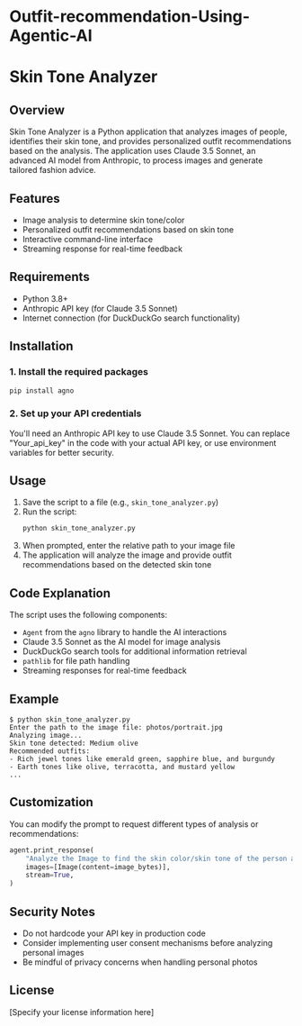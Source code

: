 # Outfit-recommendation-Using-Agentic-AI
# Skin Tone Analyzer

## Overview
Skin Tone Analyzer is a Python application that analyzes images of people, identifies their skin tone, and provides personalized outfit recommendations based on the analysis. The application uses Claude 3.5 Sonnet, an advanced AI model from Anthropic, to process images and generate tailored fashion advice.

## Features
- Image analysis to determine skin tone/color
- Personalized outfit recommendations based on skin tone
- Interactive command-line interface
- Streaming response for real-time feedback

## Requirements
- Python 3.8+
- Anthropic API key (for Claude 3.5 Sonnet)
- Internet connection (for DuckDuckGo search functionality)

## Installation

### 1. Install the required packages

```bash
pip install agno
```

### 2. Set up your API credentials
You'll need an Anthropic API key to use Claude 3.5 Sonnet. You can replace "Your_api_key" in the code with your actual API key, or use environment variables for better security.

## Usage

1. Save the script to a file (e.g., `skin_tone_analyzer.py`)
2. Run the script:
   ```bash
   python skin_tone_analyzer.py
   ```
3. When prompted, enter the relative path to your image file
4. The application will analyze the image and provide outfit recommendations based on the detected skin tone

## Code Explanation

The script uses the following components:

- `Agent` from the `agno` library to handle the AI interactions
- Claude 3.5 Sonnet as the AI model for image analysis
- DuckDuckGo search tools for additional information retrieval
- `pathlib` for file path handling
- Streaming responses for real-time feedback

## Example

```
$ python skin_tone_analyzer.py
Enter the path to the image file: photos/portrait.jpg
Analyzing image...
Skin tone detected: Medium olive
Recommended outfits:
- Rich jewel tones like emerald green, sapphire blue, and burgundy
- Earth tones like olive, terracotta, and mustard yellow
...
```

## Customization

You can modify the prompt to request different types of analysis or recommendations:

```python
agent.print_response(
    "Analyze the Image to find the skin color/skin tone of the person and recommend summer casual wear.",
    images=[Image(content=image_bytes)],
    stream=True,
)
```

## Security Notes

- Do not hardcode your API key in production code
- Consider implementing user consent mechanisms before analyzing personal images
- Be mindful of privacy concerns when handling personal photos

## License
[Specify your license information here]
